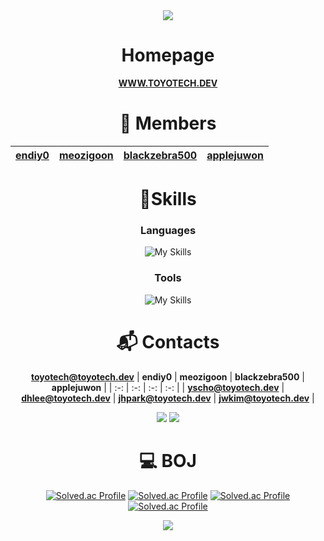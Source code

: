 <div align="center">
<img src="https://capsule-render.vercel.app/api?type=waving&color=BDBDC8&height=175&fontColor=ffffff&text=Team&nbsp;ToyoTech"/>

# Homepage
<strong><a href="https://www.toyotech.dev/" target="_blank">WWW.TOYOTECH.DEV</a></strong>

# 👤 Members
| [endiy0](https://github.com/endiy0) | [meozigoon](https://github.com/meozigoon) | [blackzebra500](https://github.com/blackzebra500) | [applejuwon](https://github.com/applejuwon) |
| :-: | :-: | :-: | :-: |

# 💪Skills
### Languages
![My Skills](https://skillicons.dev/icons?i=cs,cpp,c,arduino,py,html,css,js,nodejs,java,latex)

### Tools
![My Skills](https://skillicons.dev/icons?i=git,visualstudio,vscode,arduino,dotnet,cmake,notion,firebase,cloudflare,aws,clion,pycharm,unity,unreal,eclipse)

# :mailbox_with_mail: Contacts

**[toyotech@toyotech.dev](mailto:toyotech@toyotech.dev)**
| **endiy0** | **meozigoon** | **blackzebra500** | **applejuwon** |
| :-: | :-: | :-: | :-: |
| **[yscho@toyotech.dev](mailto:yscho@toyotech.dev)** | **[dhlee@toyotech.dev](mailto:dhlee@toyotech.dev)** | **[jhpark@toyotech.dev](mailto:jhpark@toyotech.dev)** | **[jwkim@toyotech.dev](mailto:jwkim@toyotech.dev)** |

<a href="https://www.instagram.com/team_toyotech/profilecard/?igsh=c3B1cmM2YjB4Y3hk" target="_blank"><img src="https://img.shields.io/badge/Instagram-E4405F?style=flat-square&logo=Instagram&logoColor=white"/></a>
<a href="https://www.threads.net/@team_toyotech" target="_blank"><img src="https://img.shields.io/badge/Thread-333333?style=flat-square&logo=Thread&logoColor=white"/></a>

# 💻 BOJ
[![Solved.ac Profile](http://mazassumnida.wtf/api/v2/generate_badge?boj=endiy)](https://solved.ac/endiy/)
[![Solved.ac Profile](http://mazassumnida.wtf/api/v2/generate_badge?boj=meozigoon)](https://solved.ac/meozigoon/)
[![Solved.ac Profile](http://mazassumnida.wtf/api/v2/generate_badge?boj=blackzebra)](https://solved.ac/blackzebra/)
[![Solved.ac Profile](http://mazassumnida.wtf/api/v2/generate_badge?boj=juwon0226)](https://solved.ac/juwon0226/)

<img src="https://capsule-render.vercel.app/api?type=waving&color=BDBDC8&height=150&section=footer"/>

</div>
